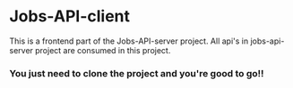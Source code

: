 # Jobs-API-client
This is a frontend part of the Jobs-API-server project. All api's in jobs-api-server project are consumed in this project.

### You just need to clone the project and you're good to go!!
